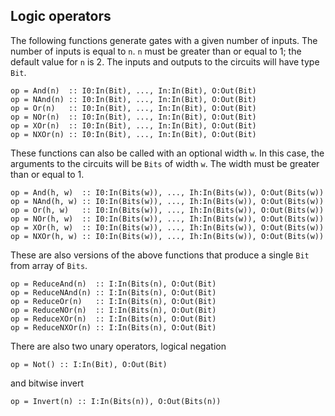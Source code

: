 ## Logic operators

The following functions generate gates with a given number of inputs.
The number of inputs is equal to `n`.
`n` must be greater than or equal to 1;
the default value for `n` is 2. 
The inputs and outputs to the circuits will have type `Bit`.
```
op = And(n)  :: I0:In(Bit), ..., In:In(Bit), O:Out(Bit)
op = NAnd(n) :: I0:In(Bit), ..., In:In(Bit), O:Out(Bit)
op = Or(n)   :: I0:In(Bit), ..., In:In(Bit), O:Out(Bit)
op = NOr(n)  :: I0:In(Bit), ..., In:In(Bit), O:Out(Bit)
op = XOr(n)  :: I0:In(Bit), ..., In:In(Bit), O:Out(Bit)
op = NXOr(n) :: I0:In(Bit), ..., In:In(Bit), O:Out(Bit)
```

These functions can also be called with an optional width `w`.
In this case, the arguments to the circuits 
will be `Bits` of width ```w```.
The width must be greater than or equal to 1.
```
op = And(h, w)  :: I0:In(Bits(w)), ..., Ih:In(Bits(w)), O:Out(Bits(w))
op = NAnd(h, w) :: I0:In(Bits(w)), ..., Ih:In(Bits(w)), O:Out(Bits(w))
op = Or(h, w)   :: I0:In(Bits(w)), ..., Ih:In(Bits(w)), O:Out(Bits(w))
op = NOr(h, w)  :: I0:In(Bits(w)), ..., Ih:In(Bits(w)), O:Out(Bits(w))
op = XOr(h, w)  :: I0:In(Bits(w)), ..., Ih:In(Bits(w)), O:Out(Bits(w))
op = NXOr(h, w) :: I0:In(Bits(w)), ..., Ih:In(Bits(w)), O:Out(Bits(w))
```

These are also versions of the above functions
that produce a single `Bit` from array of `Bits`.
```
op = ReduceAnd(n)  :: I:In(Bits(n), O:Out(Bit)
op = ReduceNAnd(n) :: I:In(Bits(n), O:Out(Bit)
op = ReduceOr(n)   :: I:In(Bits(n), O:Out(Bit)
op = ReduceNOr(n)  :: I:In(Bits(n), O:Out(Bit)
op = ReduceXOr(n)  :: I:In(Bits(n), O:Out(Bit)
op = ReduceNXOr(n) :: I:In(Bits(n), O:Out(Bit)
```

There are also two unary operators,
logical negation
```
op = Not() :: I:In(Bit), O:Out(Bit)
```
and bitwise invert
```
op = Invert(n) :: I:In(Bits(n)), O:Out(Bits(n))
```
